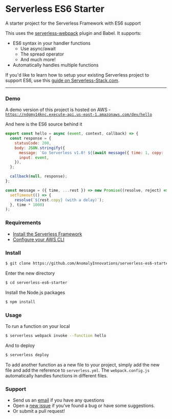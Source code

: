 # Serverless ES6 Starter
A starter project for the Serverless Framework with ES6 support

This uses the [serverless-webpack](https://github.com/elastic-coders/serverless-webpack) plugin and Babel. It supports:

- ES6 syntax in your handler functions
  - Use async/await
  - The spread operator
  - And much more!
- Automatically handles multiple functions

If you'd like to learn how to setup your existing Serverless project to support ES6, use this [guide on Serverless-Stack.com](http://serverless-stack.com/chapters/add-support-for-es6-javascript.html).

---

### Demo

A demo version of this project is hosted on AWS - [`https://ndgmy14knc.execute-api.us-east-1.amazonaws.com/dev/hello`](https://ndgmy14knc.execute-api.us-east-1.amazonaws.com/dev/hello)

And here is the ES6 source behind it

``` javascript
export const hello = async (event, context, callback) => {
  const response = {
    statusCode: 200,
    body: JSON.stringify({
      message: `Go Serverless v1.0! ${(await message({ time: 1, copy: 'Your function executed successfully!'}))}`,
      input: event,
    }),
  };

  callback(null, response);
};

const message = ({ time, ...rest }) => new Promise((resolve, reject) => 
  setTimeout(() => {
    resolve(`${rest.copy} (with a delay)`);
  }, time * 1000)
);
```

### Requirements

- [Install the Serverless Framework](https://serverless.com/framework/docs/providers/aws/guide/installation/)
- [Configure your AWS CLI](https://serverless.com/framework/docs/providers/aws/guide/credentials/)

### Install

``` bash
$ git clone https://github.com/AnomalyInnovations/serverless-es6-starter.git
```

Enter the new directory

``` bash
$ cd serverless-es6-starter
```

Install the Node.js packages

``` bash
$ npm install
```

### Usage

To run a function on your local

``` bash
$ serverless webpack invoke --function hello
```

And to deploy

``` bash
$ serverless deploy
```

To add another function as a new file to your project, simply add the new file and add the reference to `serverless.yml`. The `webpack.config.js` automatically handles functions in different files.

### Support

- Send us an [email](mailto:contact@anoma.ly) if you have any questions
- Open a [new issue](https://github.com/AnomalyInnovations/serverless-es6-starter/issues/new) if you've found a bug or have some suggestions.
- Or submit a pull request!
